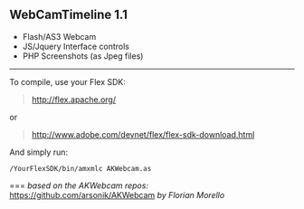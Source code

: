 ## WebCamTimeline 1.1

*   Flash/AS3 Webcam
*   JS/Jquery Interface controls
*   PHP Screenshots (as Jpeg files)



---

To compile, use your Flex SDK:

> <http://flex.apache.org/>

or

> <http://www.adobe.com/devnet/flex/flex-sdk-download.html>

And simply run:

    /YourFlexSDK/bin/amxmlc AKWebcam.as


	
===
*based on the AKWebcam repos:*
https://github.com/arsonik/AKWebcam
*by Florian Morello*